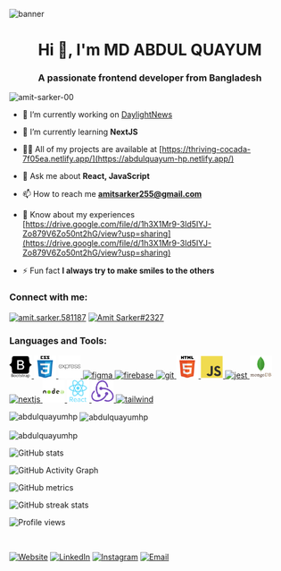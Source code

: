 ![banner](https://i.ibb.co/5WcsvP5/www-reallygreatsite-com.png)
<h1 align="center">Hi 👋, I'm MD ABDUL QUAYUM</h1>
<h3 align="center">A passionate frontend developer from Bangladesh</h3>


<p align="left"> <img src="https://komarev.com/ghpvc/?username=abdulquayumhp&label=Profile%20views&color=0e75b6&style=flat" alt="amit-sarker-00" /> </p>

- 🔭 I’m currently working on [DaylightNews](https://daylight-news-withteam.web.app/)

- 🌱 I’m currently learning **NextJS**

- 👨‍💻 All of my projects are available at [https://thriving-cocada-7f05ea.netlify.app/](https://abdulquayum-hp.netlify.app/)

- 💬 Ask me about **React, JavaScript**

- 📫 How to reach me **amitsarker255@gmail.com**

- 📄 Know about my experiences [https://drive.google.com/file/d/1h3X1Mr9-3ld5IYJ-Zo879V6Zo50nt2hG/view?usp=sharing](https://drive.google.com/file/d/1h3X1Mr9-3ld5IYJ-Zo879V6Zo50nt2hG/view?usp=sharing)

- ⚡ Fun fact **I always try to make smiles to the others**

<h3 align="left">Connect with me:</h3>
<p align="left">
<a href="https://fb.com/amit.sarker.581187" target="blank"><img align="center" src="https://raw.githubusercontent.com/rahuldkjain/github-profile-readme-generator/master/src/images/icons/Social/facebook.svg" alt="amit.sarker.581187" height="30" width="40" /></a>
<a href="https://discord.gg/Amit Sarker#2327" target="blank"><img align="center" src="https://raw.githubusercontent.com/rahuldkjain/github-profile-readme-generator/master/src/images/icons/Social/discord.svg" alt="Amit Sarker#2327" height="30" width="40" /></a>
</p>

<h3 align="left">Languages and Tools:</h3>
<p align="left"> <a href="https://getbootstrap.com" target="_blank" rel="noreferrer"> <img src="https://raw.githubusercontent.com/devicons/devicon/master/icons/bootstrap/bootstrap-plain-wordmark.svg" alt="bootstrap" width="40" height="40"/> </a> <a href="https://www.w3schools.com/css/" target="_blank" rel="noreferrer"> <img src="https://raw.githubusercontent.com/devicons/devicon/master/icons/css3/css3-original-wordmark.svg" alt="css3" width="40" height="40"/> </a> <a href="https://expressjs.com" target="_blank" rel="noreferrer"> <img src="https://raw.githubusercontent.com/devicons/devicon/master/icons/express/express-original-wordmark.svg" alt="express" width="40" height="40"/> </a> <a href="https://www.figma.com/" target="_blank" rel="noreferrer"> <img src="https://www.vectorlogo.zone/logos/figma/figma-icon.svg" alt="figma" width="40" height="40"/> </a> <a href="https://firebase.google.com/" target="_blank" rel="noreferrer"> <img src="https://www.vectorlogo.zone/logos/firebase/firebase-icon.svg" alt="firebase" width="40" height="40"/> </a> <a href="https://git-scm.com/" target="_blank" rel="noreferrer"> <img src="https://www.vectorlogo.zone/logos/git-scm/git-scm-icon.svg" alt="git" width="40" height="40"/> </a> <a href="https://www.w3.org/html/" target="_blank" rel="noreferrer"> <img src="https://raw.githubusercontent.com/devicons/devicon/master/icons/html5/html5-original-wordmark.svg" alt="html5" width="40" height="40"/> </a> <a href="https://developer.mozilla.org/en-US/docs/Web/JavaScript" target="_blank" rel="noreferrer"> <img src="https://raw.githubusercontent.com/devicons/devicon/master/icons/javascript/javascript-original.svg" alt="javascript" width="40" height="40"/> </a> <a href="https://jestjs.io" target="_blank" rel="noreferrer"> <img src="https://www.vectorlogo.zone/logos/jestjsio/jestjsio-icon.svg" alt="jest" width="40" height="40"/> </a> <a href="https://www.mongodb.com/" target="_blank" rel="noreferrer"> <img src="https://raw.githubusercontent.com/devicons/devicon/master/icons/mongodb/mongodb-original-wordmark.svg" alt="mongodb" width="40" height="40"/> </a> <a href="https://nextjs.org/" target="_blank" rel="noreferrer"> <img src="https://cdn.worldvectorlogo.com/logos/nextjs-2.svg" alt="nextjs" width="40" height="40"/> </a> <a href="https://nodejs.org" target="_blank" rel="noreferrer"> <img src="https://raw.githubusercontent.com/devicons/devicon/master/icons/nodejs/nodejs-original-wordmark.svg" alt="nodejs" width="40" height="40"/> </a> <a href="https://reactjs.org/" target="_blank" rel="noreferrer"> <img src="https://raw.githubusercontent.com/devicons/devicon/master/icons/react/react-original-wordmark.svg" alt="react" width="40" height="40"/> </a> <a href="https://redux.js.org" target="_blank" rel="noreferrer"> <img src="https://raw.githubusercontent.com/devicons/devicon/master/icons/redux/redux-original.svg" alt="redux" width="40" height="40"/> </a> <a href="https://tailwindcss.com/" target="_blank" rel="noreferrer"> <img src="https://www.vectorlogo.zone/logos/tailwindcss/tailwindcss-icon.svg" alt="tailwind" width="40" height="40"/> </a> </p>

<p><img align="left" src="https://github-readme-stats.vercel.app/api/top-langs?username=abdulquayumhp
&show_icons=true&locale=en&layout=compact" alt="abdulquayumhp" /></p>

<p>&nbsp;<img align="center" src="https://github-readme-stats.vercel.app/api?username=abdulquayumhp&show_icons=true&locale=en" alt="abdulquayumhp" /></p>

<p><img align="center" src="https://github-readme-streak-stats.herokuapp.com/?username=abdulquayumhp
&" alt="abdulquayumhp" /></p>

![GitHub stats](https://github-readme-stats.vercel.app/api?username=https://github.com/abdulquayumhp&show_icons=true&count_private=true)  

![GitHub Activity Graph](https://activity-graph.herokuapp.com/graph?username=https://github.com/abdulquayumhp)  

![GitHub metrics](https://metrics.lecoq.io/https://github.com/abdulquayumhp)  

![GitHub streak stats](https://streak-stats.demolab.com/?user=https://github.com/abdulquayumhp)  

![Profile views](https://gpvc.arturio.dev/https://github.com/abdulquayumhp)  

<br />

<p>
<a href="https://fimehedi.web.app/"><img alt="Website" src="https://img.shields.io/badge/Website-fimehedi.web.app-blue?style=flat-square&logo=google-chrome"></a>
<a href="https://www.linkedin.com/in/fimehedi/"><img alt="LinkedIn" src="https://img.shields.io/badge/LinkedIn-Fokrul%20Islam%20Mehedi-blue?style=flat-square&logo=linkedin"></a>
<a href="https://www.instagram.com/fimehedi/"><img alt="Instagram" src="https://img.shields.io/badge/Instagram-fimehedi-blue?style=flat-square&logo=instagram"></a>
<a href="mailto:coderfimehedi@gmail.com"><img alt="Email" src="https://img.shields.io/badge/Email-coderfimehedi@gmail.com-blue?style=flat-square&logo=gmail"></a>
</p>
